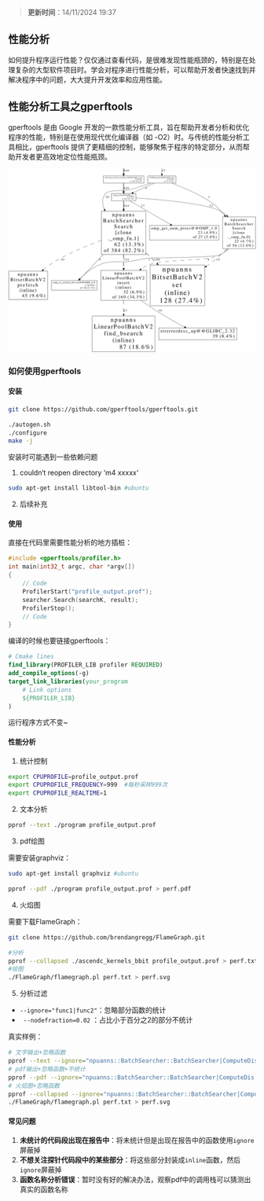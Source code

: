 > **更新时间**：14/11/2024 19:37
## 性能分析
如何提升程序运行性能？仅仅通过查看代码，是很难发现性能瓶颈的，特别是在处理复杂的大型软件项目时。学会对程序进行性能分析，可以帮助开发者快速找到并解决程序中的问题，大大提升开发效率和应用性能。

## 性能分析工具之gperftools
gperftools 是由 Google 开发的一款性能分析工具，旨在帮助开发者分析和优化程序的性能，特别是在使用现代优化编译器（如 -O2）时。与传统的性能分析工具相比，gperftools 提供了更精细的控制，能够聚焦于程序的特定部分，从而帮助开发者更高效地定位性能瓶颈。

![gperftools生成的pdf.png](../_resources/08fe4ee5cb276c58b1792b05effb900c.png)
### 如何使用gperftools
#### 安装
```bash
git clone https://github.com/gperftools/gperftools.git
```
```bash
./autogen.sh 
./configure
make -j
```

安装时可能遇到一些依赖问题
1.  couldn‘t reopen directory ‘m4 xxxxx‘
```bash
sudo apt-get install libtool-bin #ubuntu
```
2. 后续补充

#### 使用
直接在代码里需要性能分析的地方插桩：
```cpp
#include <gperftools/profiler.h>
int main(int32_t argc, char *argv[])
{
	// Code
	ProfilerStart("profile_output.prof");
	searcher.Search(searchK, result);
	ProfilerStop();
	// Code
}
```
编译的时候也要链接gperftools：
```cmake
# Cmake lines
find_library(PROFILER_LIB profiler REQUIRED)
add_compile_options(-g)
target_link_libraries(your_program
    # Link options
    ${PROFILER_LIB}
)

```
运行程序方式不变~
#### 性能分析
1. 统计控制
```bash
export CPUPROFILE=profile_output.prof
export CPUPROFILE_FREQUENCY=999  #每秒采样999次
export CPUPROFILE_REALTIME=1
```
2.  文本分析
```bash
pprof --text ./program profile_output.prof
```
3. pdf绘图

需要安装graphviz：
```bash
sudo apt-get install graphviz #ubuntu
```
```bash
pprof --pdf ./program profile_output.prof > perf.pdf
```
4. 火焰图

需要下载FlameGraph：

```bash
git clone https://github.com/brendangregg/FlameGraph.git
```
```bash
#分析
pprof --collapsed ./ascendc_kernels_bbit profile_output.prof > perf.txt
#绘图
./FlameGraph/flamegraph.pl perf.txt > perf.svg
```
5. 分析过滤
   
- `--ignore="func1|func2"`：忽略部分函数的统计
- ` --nodefraction=0.02` ：占比小于百分之2的部分不统计

真实样例：
```bash
# 文字输出+忽略函数
pprof --text --ignore="npuanns::BatchSearcher::BatchSearcher|ComputeDis|ResetPool" ./ascendc_kernels_bbit profile_output.prof
# pdf输出+忽略函数+不统计
pprof --pdf --ignore="npuanns::BatchSearcher::BatchSearcher|ComputeDis|ResetPool" --nodefraction=0.02 ./ascendc_kernels_bbit profile_output.prof > perf.pdf
# 火焰图+忽略函数
pprof --collapsed --ignore="npuanns::BatchSearcher::BatchSearcher|ComputeDis|ResetPool" ./ascendc_kernels_bbit profile_output.prof > perf.txt
./FlameGraph/flamegraph.pl perf.txt > perf.svg
```



#### 常见问题
1. **未统计的代码段出现在报告中**：将未统计但是出现在报告中的函数使用`ignore`屏蔽掉
2. **不想关注探针代码段中的某些部分**：将这些部分封装成`inline`函数，然后`ignore`屏蔽掉
3. **函数名称分析错误**：暂时没有好的解决办法，观察pdf中的调用栈可以猜测出真实的函数名称
